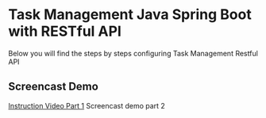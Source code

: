 # Task Management Java Spring Boot with RESTful API
Below you will find the steps by steps configuring Task Management Restful API
## Screencast Demo
  [Instruction Video Part 1](https://www.loom.com/share/d49900cbfb4948e6b3dac1609fd9367b)
  Screencast demo part 2 
